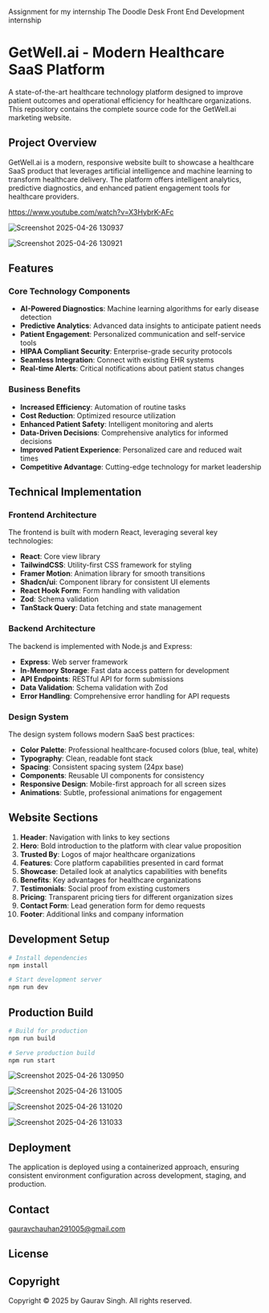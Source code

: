 Assignment for my internship The Doodle Desk
Front End Development internship
# GetWell.ai - Modern Healthcare SaaS Platform

A state-of-the-art healthcare technology platform designed to improve patient outcomes and operational efficiency for healthcare organizations. This repository contains the complete source code for the GetWell.ai marketing website.

## Project Overview

GetWell.ai is a modern, responsive website built to showcase a healthcare SaaS product that leverages artificial intelligence and machine learning to transform healthcare delivery. The platform offers intelligent analytics, predictive diagnostics, and enhanced patient engagement tools for healthcare providers.


https://www.youtube.com/watch?v=X3HybrK-AFc

![Screenshot 2025-04-26 130937](https://github.com/user-attachments/assets/8c06388c-dd3b-4b45-beb8-78ccade9dab7)

![Screenshot 2025-04-26 130921](https://github.com/user-attachments/assets/15aa28d3-a6f9-4932-8886-f977fa5998ad)

## Features

### Core Technology Components

- **AI-Powered Diagnostics**: Machine learning algorithms for early disease detection
- **Predictive Analytics**: Advanced data insights to anticipate patient needs
- **Patient Engagement**: Personalized communication and self-service tools
- **HIPAA Compliant Security**: Enterprise-grade security protocols
- **Seamless Integration**: Connect with existing EHR systems
- **Real-time Alerts**: Critical notifications about patient status changes

### Business Benefits

- **Increased Efficiency**: Automation of routine tasks
- **Cost Reduction**: Optimized resource utilization
- **Enhanced Patient Safety**: Intelligent monitoring and alerts
- **Data-Driven Decisions**: Comprehensive analytics for informed decisions
- **Improved Patient Experience**: Personalized care and reduced wait times
- **Competitive Advantage**: Cutting-edge technology for market leadership

## Technical Implementation

### Frontend Architecture

The frontend is built with modern React, leveraging several key technologies:

- **React**: Core view library
- **TailwindCSS**: Utility-first CSS framework for styling
- **Framer Motion**: Animation library for smooth transitions
- **Shadcn/ui**: Component library for consistent UI elements
- **React Hook Form**: Form handling with validation
- **Zod**: Schema validation
- **TanStack Query**: Data fetching and state management

### Backend Architecture

The backend is implemented with Node.js and Express:

- **Express**: Web server framework
- **In-Memory Storage**: Fast data access pattern for development
- **API Endpoints**: RESTful API for form submissions
- **Data Validation**: Schema validation with Zod
- **Error Handling**: Comprehensive error handling for API requests

### Design System

The design system follows modern SaaS best practices:

- **Color Palette**: Professional healthcare-focused colors (blue, teal, white)
- **Typography**: Clean, readable font stack
- **Spacing**: Consistent spacing system (24px base)
- **Components**: Reusable UI components for consistency
- **Responsive Design**: Mobile-first approach for all screen sizes
- **Animations**: Subtle, professional animations for engagement

## Website Sections

1. **Header**: Navigation with links to key sections
2. **Hero**: Bold introduction to the platform with clear value proposition
3. **Trusted By**: Logos of major healthcare organizations
4. **Features**: Core platform capabilities presented in card format
5. **Showcase**: Detailed look at analytics capabilities with benefits
6. **Benefits**: Key advantages for healthcare organizations
7. **Testimonials**: Social proof from existing customers
8. **Pricing**: Transparent pricing tiers for different organization sizes
9. **Contact Form**: Lead generation form for demo requests
10. **Footer**: Additional links and company information

## Development Setup

```bash
# Install dependencies
npm install

# Start development server
npm run dev
```

## Production Build

```bash
# Build for production
npm run build

# Serve production build
npm run start
```

![Screenshot 2025-04-26 130950](https://github.com/user-attachments/assets/31d1fe9c-3a21-48f0-9e0b-e46c58f2be50)

![Screenshot 2025-04-26 131005](https://github.com/user-attachments/assets/5e20e1ef-7fff-47ba-a461-54f6e335e19d)

![Screenshot 2025-04-26 131020](https://github.com/user-attachments/assets/26153259-d334-4004-8a52-10dea2c72a4e)

![Screenshot 2025-04-26 131033](https://github.com/user-attachments/assets/2a122834-0bf8-4eea-8227-06f27b337940)

## Deployment


The application is deployed using a containerized approach, ensuring consistent environment configuration across development, staging, and production.

## Contact

gauravchauhan291005@gmail.com

## License



## Copyright

Copyright © 2025 by Gaurav Singh. All rights reserved.
